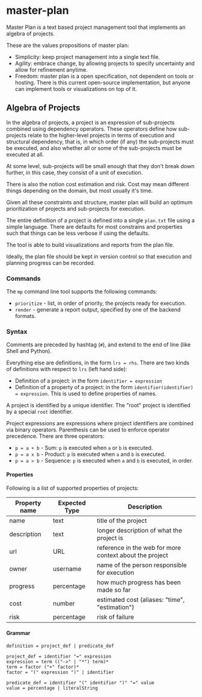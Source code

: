 # master-plan

Master Plan is a text based project management tool that implements an
algebra of projects.

These are the values propositions of master plan:

 * Simplicity: keep project management into a single text file.
 * Agility: embrace change, by allowing projects to specify uncertainty and allow
   for refinement anytime.
 * Freedom: master plan is a open specification, not dependent on tools or hosting.
   There is this current open-source implementation, but anyone can implement
   tools or visualizations on top of it.

## Algebra of Projects

In the algebra of projects, a project is an expression of sub-projects
combined using dependency operators. These operators define how sub-projects
relate to the higher-level projects in terms of execution and structural
dependency, that is, in which order (if any) the sub-projects must be executed,
and also whether all or some of the sub-projects must be executed at all.

At some level, sub-projects will be small enough that they don't break down
further, in this case, they consist of a unit of execution.

There is also the notion cost estimation and risk. Cost may mean different
things depending on the domain, but most usually it's time.

Given all these constraints and structure, master plan will build an optimum
prioritization of projects and sub-projects for execution.

The entire definition of a project is defined into a single `plan.txt` file
using a simple language. There are defaults for most constrains and properties
such that things can be less verbose if using the defaults.

The tool is able to build visualizations and reports from the plan file.

Ideally, the plan file should be kept in version control so that execution and
planning progress can be recorded.

### Commands

The `mp` command line tool supports the following commands:

 * `prioritize` - list, in order of priority, the projects ready for execution.
 * `render` - generate a report output, specified by one of the backend formats.

### Syntax

Comments are preceded by hashtag (`#`), and extend to the end of line
(like Shell and Python).

Everything else are definitions, in the form `lrs = rhs`.
There are two kinds of definitions with respect to `lrs` (left hand side):

 * Definition of a project: in the form `identifier = expression`
 * Definition of a property of a project: in the form `identifier(identifier) = expression`.
   This is used to define properties of names.

A project is identified by a unique identifier. The "root" project is identified
by a special `root` identifier.

Project expressions are expressions where project identifiers are combined via
binary operators. Parenthesis can be used to enforce operator precedence. There
are three operators:

 * `p = a + b` - Sum: `p` is executed when `a` or `b` is executed.
 * `p = a x b` - Product: `p` is executed when `a` and `b` is executed.
 * `p = a > b` - Sequence: `p` is executed when `a` and `b` is executed, in order.

#### Properties

Following is a list of supported properties of projects:

| Property name | Expected Type | Description |
|---------------|---------------|-------------|
| name          | text          | title of the project |
| description   | text          | longer description of what the project is |
| url           | URL           | reference in the web for more context about the project |
| owner         | username      | name of the person responsible for execution |
| progress      | percentage    | how much progress has been made so far |
| cost          | number        | estimated cost (aliases: "time", "estimation") |
| risk          | percentage    | risk of failure |

#### Grammar

```
definition = project_def | predicate_def

project_def = identifier "=" expression
expression = term (("->" | "*") term)*
term = factor ("+" factor)*
factor = "(" expression ")" | identifier

predicate_def = identifier "(" identifier ")" "=" value
value = percentage | literalString
```
